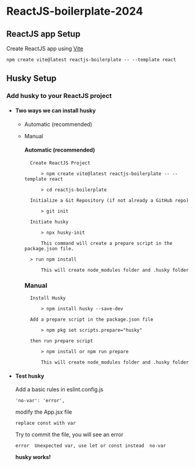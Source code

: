 # ReactJS-boilerplate-2024

## ReactJS app Setup

Create ReactJS app using [Vite](https://vitejs.dev/guide/)

    npm create vite@latest reactjs-boilerplate -- --template react

## Husky Setup

### Add husky to your ReactJS project

- #### Two ways we can install husky

    - Automatic (recommended)
    - Manual

        #### Automatic (recommended)

            Create ReactJS Project
      
                > npm create vite@latest reactjs-boilerplate -- --template react
      
                > cd reactjs-boilerplate

            Initialize a Git Repository (if not already a GitHub repo)
      
                > git init

            Initiate husky
      
                > npx husky-init
      
                This command will create a prepare script in the package.json file.

            > run npm install
      
                This will create node_modules folder and .husky folder
        
        ### Manual

            Install Husky
      
                > npm install husky --save-dev

            Add a prepare script in the package.json file
      
                > npm pkg set scripts.prepare="husky"
            
            then run prepare script
      
                > npm install or npm run prepare
      
                This will create node_modules folder and .husky folder


- #### Test husky

  Add a basic rules in eslint.config.js
  
      'no-var': 'error',

   modify the App.jsx file
  
      replace const with var

   Try to commit the file, you will see an error
  
      error  Unexpected var, use let or const instead  no-var
    
  <strong>husky works!</strong>
